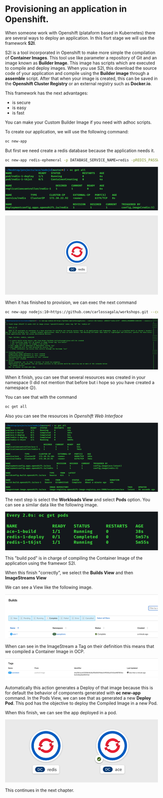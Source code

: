 # Provisioning an application in Openshift.

When someone work with Openshift (plataform based in Kubernetes) there are several ways to deploy an application. In this fisrt stage we will use the framework **S2I**. 

S2I is a tool incorporated in Openshift to make more simple the compilation of **Container Images**. This tool use like parameter a repository of Git and an image known as **Builder Image**. This image has scripts which are executed to compile and deploy images. 
When you use S2I, this download the source code of your application and compile using the **Builder image** through a **assemble** script. After that when your image is created, this can be saved in the **Openshift Cluster Registry** or an external registry such as **Docker.io**. 

This framework has the next advantages: 

- is secure
- is easy 
- is fast

You can make your Custom Builder Image if you need with adhoc scripts.


To create our application, we will use the following command:

```bash
oc new-app 
```

But first we need create a redis database because the application needs it.
```bash
oc new-app redis-ephemeral -p DATABASE_SERVICE_NAME=redis -pREDIS_PASSWORD=r3dh4t01!
```

![](./images/1.png)

![](./images/2.png)

When it has finished to provision, we can exec the next command

```bash
oc new-app nodejs:10~https://github.com/carlossagala/workshops.git --context-dir=nodejs -eREDIS="redis:6379" -eREDIS_PASSWORD=r3dh4t01!
```

![](./images/3.png)


When it finish, you can see that several resources was created in your namespace (I did not mention that before but i hope so you have created a namespace :wink:).

You can see that with the command 

```bash
oc get all
```

Also you can see the resources in *Openshift Web Interface*

![](./images/8.png)


The next step is select the **Workloads View** and select **Pods** option. You can see a similar data like the following image.

![](./images/4.png)

This "build pod" is in charge of compiling the Container Image of the application using the framewor S2I.

When this finish "correctly", we select the **Builds View** and then **ImageStreams View**

We can see a View like the following image.

![](./images/5.png)

When can see in the ImageStream a Tag on their definition this means that we compiled a Container Image in OCP.

![](./images/6.png)

Automatically this action generates a Deploy of that image because this is for default the behavior of components generated with **oc new-app** command.
In the Pods View, we can see that as generated a new **Deploy Pod**. This pod has the objective to deploy the Compiled Image in a new Pod.

When this finish, we can see the app deployed in a pod.

![](./images/9.png)

This continues in the next chapter.
